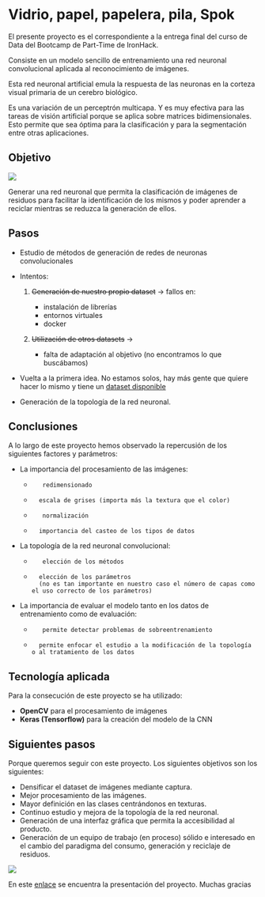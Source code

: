 # Vidrio, papel, papelera, pila, Spok

El presente proyecto es el correspondiente a la entrega final del curso de Data del Bootcamp de Part-Time de IronHack.


Consiste en un modelo sencillo de entrenamiento una red neuronal convolucional aplicada al reconocimiento de imágenes.

Esta red neuronal artificial emula la respuesta de las neuronas en la corteza visual primaria de un cerebro biológico.

Es una variación de un perceptrón multicapa.  Y es muy efectiva para las tareas de visión artificial porque se aplica sobre matrices bidimensionales. Esto permite que sea óptima para la clasificación y para la segmentación entre otras aplicaciones.


## Objetivo

![](https://assets.change.org/photos/0/gb/gf/ZnGbgfehIOGsYDm-800x450-noPad.jpg?1487898640)

Generar una red neuronal que permita la clasificación de imágenes de residuos para facilitar la identificación de los mismos y poder aprender a reciclar mientras se reduzca la generación de ellos.

## Pasos
- Estudio de métodos de generación de redes de neuronas convolucionales
- Intentos:
	1. 	~~Generación de nuestro propio dataset~~ &rarr; fallos en:
		- instalación de librerías
		- entornos virtuales
		- docker

	1. 	~~Utilización de otros datasets~~ &rarr; 
		- falta de adaptación al objetivo (no encontramos lo que buscábamos)

- Vuelta a la primera idea.  No estamos solos, hay más gente que quiere hacer lo mismo y tiene un [dataset disponible](http://https://towardsdatascience.com/how-to-build-an-image-classifier-for-waste-sorting-6d11d3c9c478 "dataset disponible")

- Generación de la topología de la red neuronal.

## Conclusiones

A lo largo de este proyecto hemos observado la repercusión de los siguientes factores y parámetros:

- La importancia del procesamiento de las imágenes:
	- 		 redimensionado
	- 		escala de grises (importa más la textura que el color)
	- 		 normalización
	- 		importancia del casteo de los tipos de datos
	
- La topología de la red neuronal convolucional:
	- 		 elección de los métodos
	- 		elección de los parámetros
			(no es tan importante en nuestro caso el número de capas como el uso correcto de los parámetros)
			
- La importancia de evaluar el modelo tanto en los datos de entrenamiento como de evaluación:
	- 		 permite detectar problemas de sobreentrenamiento 
	- 		permite enfocar el estudio a la modificación de la topología o al tratamiento de los datos
			

## Tecnología aplicada
 Para la consecución de este proyecto se ha utilizado:

- **OpenCV**  para el procesamiento de imágenes
- **Keras (Tensorflow)** para la creación del modelo de la CNN



## Siguientes pasos
 Porque  queremos seguir con este proyecto.
 Los siguientes objetivos son los siguientes:
-  Densificar el dataset de imágenes mediante captura.
-  Mejor procesamiento de las imágenes.
-  Mayor definición en las clases centrándonos en texturas.
-  Continuo estudio y mejora de la topología de la red neuronal.
-  Generación de una interfaz gráfica que permita la accesibilidad al producto.
-  Generación de un equipo de trabajo (en proceso) sólido e interesado en el cambio del paradigma del consumo, generación y reciclaje de residuos.

![](https://es.jarofquotes.com/citas/159602.jpg)

En este [enlace](https://www.canva.com/design/DADpHCyod9E/3-etmFyQdnA2USJKbKmM3A/view?utm_content=DADpHCyod9E&utm_campaign=designshare&utm_medium=link&utm_source=publishsharelink#1) se encuentra la presentación del proyecto. Muchas gracias
